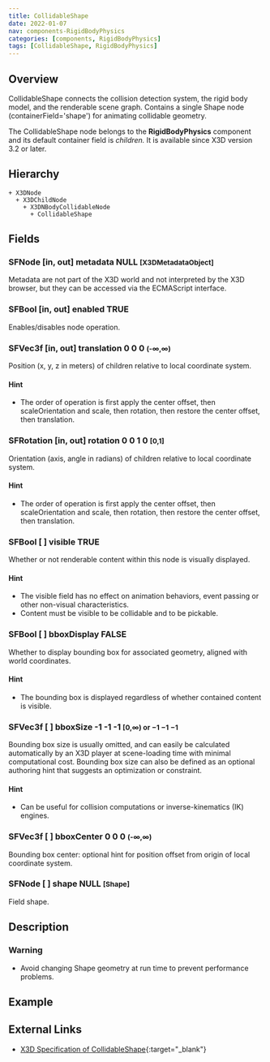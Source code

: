 ```yaml
---
title: CollidableShape
date: 2022-01-07
nav: components-RigidBodyPhysics
categories: [components, RigidBodyPhysics]
tags: [CollidableShape, RigidBodyPhysics]
---
```

<style>
.post h3 {
  word-spacing: 0.2em;
}
</style>

## Overview

CollidableShape connects the collision detection system, the rigid body model, and the renderable scene graph. Contains a single Shape node (containerField='shape') for animating collidable geometry.

The CollidableShape node belongs to the **RigidBodyPhysics** component and its default container field is *children.* It is available since X3D version 3.2 or later.

## Hierarchy

```
+ X3DNode
  + X3DChildNode
    + X3DNBodyCollidableNode
      + CollidableShape
```

## Fields

### SFNode [in, out] **metadata** NULL <small>[X3DMetadataObject]</small>

Metadata are not part of the X3D world and not interpreted by the X3D browser, but they can be accessed via the ECMAScript interface.

### SFBool [in, out] **enabled** TRUE

Enables/disables node operation.

### SFVec3f [in, out] **translation** 0 0 0 <small>(-∞,∞)</small>

Position (x, y, z in meters) of children relative to local coordinate system.

#### Hint

- The order of operation is first apply the center offset, then scaleOrientation and scale, then rotation, then restore the center offset, then translation.

### SFRotation [in, out] **rotation** 0 0 1 0 <small>[0,1]</small>

Orientation (axis, angle in radians) of children relative to local coordinate system.

#### Hint

- The order of operation is first apply the center offset, then scaleOrientation and scale, then rotation, then restore the center offset, then translation.

### SFBool [ ] **visible** TRUE

Whether or not renderable content within this node is visually displayed.

#### Hint

- The visible field has no effect on animation behaviors, event passing or other non-visual characteristics.
- Content must be visible to be collidable and to be pickable.

### SFBool [ ] **bboxDisplay** FALSE

Whether to display bounding box for associated geometry, aligned with world coordinates.

#### Hint

- The bounding box is displayed regardless of whether contained content is visible.

### SFVec3f [ ] **bboxSize** -1 -1 -1 <small>[0,∞) or −1 −1 −1</small>

Bounding box size is usually omitted, and can easily be calculated automatically by an X3D player at scene-loading time with minimal computational cost. Bounding box size can also be defined as an optional authoring hint that suggests an optimization or constraint.

#### Hint

- Can be useful for collision computations or inverse-kinematics (IK) engines.

### SFVec3f [ ] **bboxCenter** 0 0 0 <small>(-∞,∞)</small>

Bounding box center: optional hint for position offset from origin of local coordinate system.

### SFNode [ ] **shape** NULL <small>[Shape]</small>

Field shape.

## Description

### Warning

- Avoid changing Shape geometry at run time to prevent performance problems.

## Example

<x3d-canvas src="https://create3000.github.io/media/examples/RigidBodyPhysics/CollidableShape/CollidableShape.x3d" update="auto"></x3d-canvas>

## External Links

- [X3D Specification of CollidableShape](https://www.web3d.org/documents/specifications/19775-1/V4.0/Part01/components/rigidBodyPhysics.html#CollidableShape){:target="_blank"}
